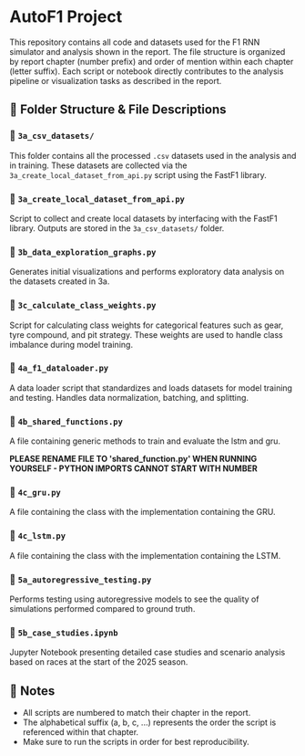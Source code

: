 # AutoF1 Project

This repository contains all code and datasets used for the F1 RNN simulator and analysis shown in the report. The file structure is organized by report chapter (number prefix) and order of mention within each chapter (letter suffix). Each script or notebook directly contributes to the analysis pipeline or visualization tasks as described in the report.

## 📁 Folder Structure & File Descriptions

### 📂 `3a_csv_datasets/`
This folder contains all the processed `.csv` datasets used in the analysis and in training. These datasets are collected via the `3a_create_local_dataset_from_api.py` script using the FastF1 library.

### 📄 `3a_create_local_dataset_from_api.py`
Script to collect and create local datasets by interfacing with the FastF1 library. Outputs are stored in the `3a_csv_datasets/` folder.

### 📄 `3b_data_exploration_graphs.py`
Generates initial visualizations and performs exploratory data analysis on the datasets created in 3a.

### 📄 `3c_calculate_class_weights.py`
Script for calculating class weights for categorical features such as gear, tyre compound, and pit strategy. These weights are used to handle class imbalance during model training.

### 📄 `4a_f1_dataloader.py`
A data loader script that standardizes and loads datasets for model training and testing. Handles data normalization, batching, and splitting.

### 📄 `4b_shared_functions.py`
A file containing generic methods to train and evaluate the lstm and gru.

**PLEASE RENAME FILE TO 'shared_function.py' WHEN RUNNING YOURSELF - PYTHON IMPORTS CANNOT START WITH NUMBER**

### 📄 `4c_gru.py`
A file containing the class with the implementation containing the GRU.

### 📄 `4c_lstm.py`
A file containing the class with the implementation containing the LSTM.

### 📄 `5a_autoregressive_testing.py`
Performs testing using autoregressive models to see the quality of simulations performed compared to ground truth.

### 📄 `5b_case_studies.ipynb`
Jupyter Notebook presenting detailed case studies and scenario analysis based on races at the start of the 2025 season.

## 📌 Notes

- All scripts are numbered to match their chapter in the report.
- The alphabetical suffix (a, b, c, ...) represents the order the script is referenced within that chapter.
- Make sure to run the scripts in order for best reproducibility.